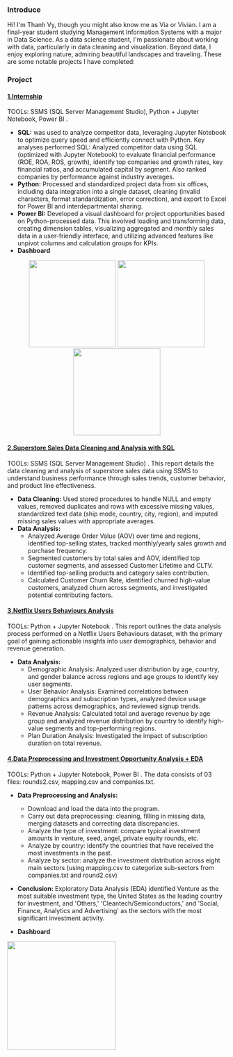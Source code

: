 ### Introduce
Hi! I'm Thanh Vy, though you might also know me as Via or Vivian. I am a final-year student studying Management Information Systems with a major in Data Science. As a data science student, I'm passionate about working with data, particularly in data cleaning and visualization. Beyond data, I enjoy exploring nature, admiring beautiful landscapes and traveling.
These are some notable projects I have completed:
### Project
#### [1.Internship](https://github.com/ViaThanh/1-Profile/blob/058b87ddc67f5ba8d048d5dc754f7ef1cc7d2dfb/B%C3%A1o_C%C3%A1o_Th%E1%BB%B1c_T%E1%BA%ADp_Nguy%E1%BB%85n%20Thanh%20Vy.pdf)
TOOLs: SSMS (SQL Server Management Studio), Python + Jupyter Notebook, Power BI .
* **SQL:**  was used to analyze competitor data, leveraging Jupyter Notebook to optimize query speed and efficiently connect with Python.
Key analyses performed SQL: Analyzed competitor data using SQL (optimized with Jupyter Notebook) to evaluate financial performance (ROE, ROA, ROS, growth), identify top companies and growth rates, key financial ratios, and accumulated capital by segment. Also ranked companies by performance against industry averages.
* **Python:**  Processed and standardized project data from six offices, including data integration into a single dataset, cleaning (invalid characters, format standardization, error correction), and export to Excel for Power BI and interdepartmental sharing.
* **Power BI:** Developed a visual dashboard for project opportunities based on Python-processed data.
This involved loading and transforming data, creating dimension tables, visualizing aggregated and monthly sales data in a user-friendly interface, and utilizing advanced features like unpivot columns and calculation groups for KPIs.
* **Dashboard**
<p align="center">
  <img src="https://github.com/ViaThanh/1-Projects-Introduction/blob/main/Dashboard/%E1%BA%A2nh%20ch%E1%BB%A5p%20m%C3%A0n%20h%C3%ACnh%202025-04-02%20234523.png" height="200">
    <img src="https://github.com/ViaThanh/1-Projects-Introduction/blob/main/Dashboard/%E1%BA%A2nh%20ch%E1%BB%A5p%20m%C3%A0n%20h%C3%ACnh%202025-04-02%20234609.png" height="200">
    <img src="https://github.com/ViaThanh/1-Projects-Introduction/blob/main/Dashboard/%E1%BA%A2nh%20ch%E1%BB%A5p%20m%C3%A0n%20h%C3%ACnh%202025-04-02%20234641.png" height="200">
</p>


#### [2.Superstore Sales Data Cleaning and Analysis with SQL](https://github.com/ViaThanh/2-Sales-Data-Cleaning-and-Analysis-with-SQL/blob/e2937726a540d61026bda0c486c1743b3e478a44/Store%20Sales%20Analysis%20with%20SQL.ipynb)
TOOLs: SSMS (SQL Server Management Studio) . 
This report details the data cleaning and analysis of superstore sales data using SSMS to understand business performance through sales trends, customer behavior, and product line effectiveness.
* **Data Cleaning:** Used stored procedures to handle NULL and empty values, removed duplicates and rows with excessive missing values, standardized text data (ship mode, country, city, region), and imputed missing sales values with appropriate averages.
* **Data Analysis:**
    + Analyzed Average Order Value (AOV) over time and regions, identified top-selling states, tracked monthly/yearly sales growth and purchase frequency.
    + Segmented customers by total sales and AOV, identified top customer segments, and assessed Customer Lifetime and CLTV.
    + Identified top-selling products and category sales contribution.
    + Calculated Customer Churn Rate, identified churned high-value customers, analyzed churn across segments, and investigated potential contributing factors.

#### [3.Netflix Users Behaviours Analysis](https://github.com/ViaThanh/3-Netflix-Users-Behaviours-Analysis/blob/170d32d073eab24e74f3d7fbed8ba9419b924b83/Netflix_Users_Behaviour_Analysis.ipynb)
TOOLs: Python + Jupyter Notebook . 
This report outlines the data analysis process performed on a Netflix Users Behaviours dataset, with the primary goal of gaining actionable insights into user demographics, behavior and revenue generation.
* **Data Analysis:**
    + Demographic Analysis: Analyzed user distribution by age, country, and gender balance across regions and age groups to identify key user segments.
    + User Behavior Analysis: Examined correlations between demographics and subscription types, analyzed device usage patterns across demographics, and reviewed signup trends.
    + Revenue Analysis: Calculated total and average revenue by age group and analyzed revenue distribution by country to identify high-value segments and top-performing regions.
    + Plan Duration Analysis: Investigated the impact of subscription duration on total revenue.


#### [4.Data Preprocessing and Investment Opportunity Analysis + EDA](https://github.com/ViaThanh/4-Data-Preprocessing-and-Investment-Opportunity-Analysis/blob/e2fc02d46ba2ce3b219b48873ac74ad7eb253f7c/EDA_PTTCDN.ipynb)
TOOLs: Python + Jupyter Notebook, Power BI .
The data consists of 03 files: rounds2.csv, mapping.csv and companies.txt.
* **Data Preprocessing and Analysis:**
    + Download and load the data into the program.
    + Carry out data preprocessing: cleaning, filling in missing data, merging datasets and correcting data discrepancies.
    + Analyze the type of investment: compare typical investment amounts in venture, seed, angel, private equity rounds, etc.
    + Analyze by country: identify the countries that have received the most investments in the past.
    + Analyze by sector: analyze the investment distribution across eight main sectors (using mapping.csv to categorize sub-sectors from companies.txt and round2.csv)
* **Conclusion:**
Exploratory Data Analysis (EDA) identified Venture as the most suitable investment type, the United States as the leading country for investment, and 'Others,' 'Cleantech/Semiconductors,' and 'Social, Finance, Analytics and Advertising' as the sectors with the most significant investment activity.

* **Dashboard**
<p align="left">
  <img src="https://github.com/ViaThanh/Project_Investment_Opportunity_Analysis_Vietnamese/blob/52ab957a1a861f6af67a521d6b4368a0918094bd/IOA_EDA.png" height="250">
</p>

